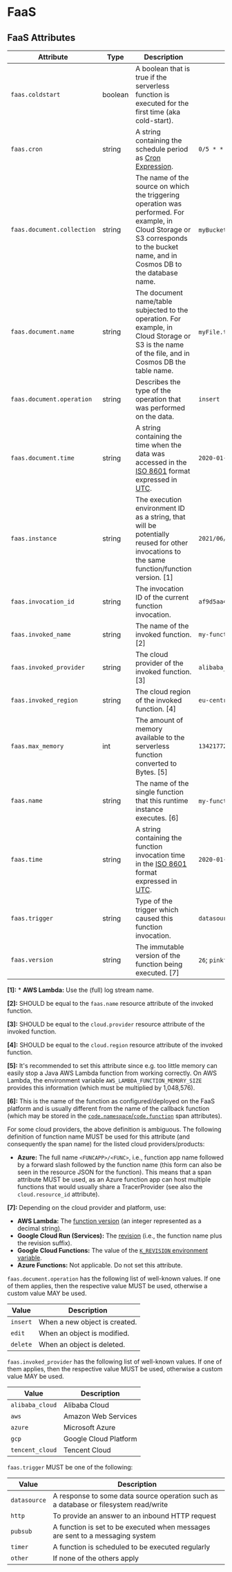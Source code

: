 <!--- Hugo front matter used to generate the website version of this page:
linkTitle: FaaS
--->

# FaaS

## FaaS Attributes

<!-- semconv registry.faas(omit_requirement_level) -->
| Attribute  | Type | Description  | Examples  |
|---|---|---|---|
| `faas.coldstart` | boolean | A boolean that is true if the serverless function is executed for the first time (aka cold-start). |  |
| `faas.cron` | string | A string containing the schedule period as [Cron Expression](https://docs.oracle.com/cd/E12058_01/doc/doc.1014/e12030/cron_expressions.htm). | `0/5 * * * ? *` |
| `faas.document.collection` | string | The name of the source on which the triggering operation was performed. For example, in Cloud Storage or S3 corresponds to the bucket name, and in Cosmos DB to the database name. | `myBucketName`; `myDbName` |
| `faas.document.name` | string | The document name/table subjected to the operation. For example, in Cloud Storage or S3 is the name of the file, and in Cosmos DB the table name. | `myFile.txt`; `myTableName` |
| `faas.document.operation` | string | Describes the type of the operation that was performed on the data. | `insert` |
| `faas.document.time` | string | A string containing the time when the data was accessed in the [ISO 8601](https://www.iso.org/iso-8601-date-and-time-format.html) format expressed in [UTC](https://www.w3.org/TR/NOTE-datetime). | `2020-01-23T13:47:06Z` |
| `faas.instance` | string | The execution environment ID as a string, that will be potentially reused for other invocations to the same function/function version. [1] | `2021/06/28/[$LATEST]2f399eb14537447da05ab2a2e39309de` |
| `faas.invocation_id` | string | The invocation ID of the current function invocation. | `af9d5aa4-a685-4c5f-a22b-444f80b3cc28` |
| `faas.invoked_name` | string | The name of the invoked function. [2] | `my-function` |
| `faas.invoked_provider` | string | The cloud provider of the invoked function. [3] | `alibaba_cloud` |
| `faas.invoked_region` | string | The cloud region of the invoked function. [4] | `eu-central-1` |
| `faas.max_memory` | int | The amount of memory available to the serverless function converted to Bytes. [5] | `134217728` |
| `faas.name` | string | The name of the single function that this runtime instance executes. [6] | `my-function`; `myazurefunctionapp/some-function-name` |
| `faas.time` | string | A string containing the function invocation time in the [ISO 8601](https://www.iso.org/iso-8601-date-and-time-format.html) format expressed in [UTC](https://www.w3.org/TR/NOTE-datetime). | `2020-01-23T13:47:06Z` |
| `faas.trigger` | string | Type of the trigger which caused this function invocation. | `datasource` |
| `faas.version` | string | The immutable version of the function being executed. [7] | `26`; `pinkfroid-00002` |

**[1]:** * **AWS Lambda:** Use the (full) log stream name.

**[2]:** SHOULD be equal to the `faas.name` resource attribute of the invoked function.

**[3]:** SHOULD be equal to the `cloud.provider` resource attribute of the invoked function.

**[4]:** SHOULD be equal to the `cloud.region` resource attribute of the invoked function.

**[5]:** It's recommended to set this attribute since e.g. too little memory can easily stop a Java AWS Lambda function from working correctly. On AWS Lambda, the environment variable `AWS_LAMBDA_FUNCTION_MEMORY_SIZE` provides this information (which must be multiplied by 1,048,576).

**[6]:** This is the name of the function as configured/deployed on the FaaS
platform and is usually different from the name of the callback
function (which may be stored in the
[`code.namespace`/`code.function`](/docs/general/attributes.md#source-code-attributes)
span attributes).

For some cloud providers, the above definition is ambiguous. The following
definition of function name MUST be used for this attribute
(and consequently the span name) for the listed cloud providers/products:

* **Azure:**  The full name `<FUNCAPP>/<FUNC>`, i.e., function app name
  followed by a forward slash followed by the function name (this form
  can also be seen in the resource JSON for the function).
  This means that a span attribute MUST be used, as an Azure function
  app can host multiple functions that would usually share
  a TracerProvider (see also the `cloud.resource_id` attribute).

**[7]:** Depending on the cloud provider and platform, use:

* **AWS Lambda:** The [function version](https://docs.aws.amazon.com/lambda/latest/dg/configuration-versions.html)
  (an integer represented as a decimal string).
* **Google Cloud Run (Services):** The [revision](https://cloud.google.com/run/docs/managing/revisions)
  (i.e., the function name plus the revision suffix).
* **Google Cloud Functions:** The value of the
  [`K_REVISION` environment variable](https://cloud.google.com/functions/docs/env-var#runtime_environment_variables_set_automatically).
* **Azure Functions:** Not applicable. Do not set this attribute.

`faas.document.operation` has the following list of well-known values. If one of them applies, then the respective value MUST be used, otherwise a custom value MAY be used.

| Value  | Description |
|---|---|
| `insert` | When a new object is created. |
| `edit` | When an object is modified. |
| `delete` | When an object is deleted. |

`faas.invoked_provider` has the following list of well-known values. If one of them applies, then the respective value MUST be used, otherwise a custom value MAY be used.

| Value  | Description |
|---|---|
| `alibaba_cloud` | Alibaba Cloud |
| `aws` | Amazon Web Services |
| `azure` | Microsoft Azure |
| `gcp` | Google Cloud Platform |
| `tencent_cloud` | Tencent Cloud |

`faas.trigger` MUST be one of the following:

| Value  | Description |
|---|---|
| `datasource` | A response to some data source operation such as a database or filesystem read/write |
| `http` | To provide an answer to an inbound HTTP request |
| `pubsub` | A function is set to be executed when messages are sent to a messaging system |
| `timer` | A function is scheduled to be executed regularly |
| `other` | If none of the others apply |
<!-- endsemconv -->
